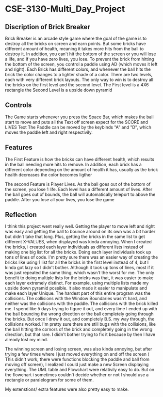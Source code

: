 # CSE-3130-Multi_Day_Project

## Discription of Brick Breaker

Brick Breaker is an arcade style game where the goal of the game is to destroy all the bricks on screen and earn points. But some bricks have different amount of health, meaning it takes more hits from the ball to destroy it. In addition, you can't hit the bottom of the screen or you will lose a life, and if you have zero lives, you lose. To prevent the brick from hitting the bottom of the screen, you control a paddle using AD (which moves it left and right). Each Brick has different colors, and whenever the ball hits the brick the color changes to a lighter shade of a color. 
There are two levels, each with very different brick layouts. The only way to win is to destroy all the bricks on the first level and the second level.
The First level is a 4X6 rectangle
the Second Level is a upside down pyramid


## Controls
The Game starts whenever you press the Space Bar, which makes the ball start to move and puts all the Text off screen expect for the SCORE and LIVES Text
The Paddle can be moved by the keybinds "A" and "D", which moves the paddle left and right respectivily.

## Features
The First Feature is how the bricks can have different health, which results in the ball needing more hits to remove. In addition, each brick has a different color depending on the amount of health it has, usually as the brick health decreases the color becomes ligther

The second Feature is Player Lives. As the ball goes out of the bottom of the screen, you lose 1 life.
Each level has a different amount of lives. After the ball goes out of bounds, the ball will automatically teleport to above the paddle. After you lose all your lives, you lose the game


## Reflection
I think this project went really well. Getting the player to move left and right was easy and getting the ball to bounce around on its own was a bit harder but didn't take that long. Plus, getting the bricks in the same list to get different X-VALUES, when displayed was kinda annoying. When I created the bricks, i created each layer individuals as different lists instead of making one big list for all the bricks. Doing each layer individuals took up tons of lines of code. I'm pretty sure there was an easier way of creating the bricks like using 1 list for all the bricks in the first level instead of 4, but I kinda got lazy so I didn't bother. Although it took up tons of lines, most if it was just repeated the same thing, which wasn't the worst for me. The only benefit to doing multiple lists for the bricks was that, it was easier to make each layer extremely distinct. For example, using multiple lists made my upside down pyramid possible. It also made it easier to manipulate and make each layer Unique. The hardest part of this entire program was the collisions. The collisions with the Window Boundaries wasn't hard, and neither was the collisions with the paddle. The collisions with the brick killed me. I spend like 5 days trying to figure it out, and every time I ended up with the ball bouncing the wrong direction or the ball completely going through the bricks. But once I drew it out, and completely B.S. my way through, the collisions worked. I'm pretty sure there are still bugs with the collisions, like the ball hitting the cornors of the brick and completely going in the wrong direction, but that rare. I didn't bother trying to fix it because by then I have already lost my mind.

The winning screen and losing screen, was also kinda annoying, but after trying a few times where I just moved everything on and off the screen ( This didn't work, there were functions blocking the paddle and ball from moving off screen), I realized I could just make a new Screen displaying everything.
The UML table and Flowchart were relativily easy to do. But on the flowchart i sometimes couldn't decide whether or not I should use a rectangle or paralelogram for some of them.

My extenstions/ extra features were also pretty easy to make.  



